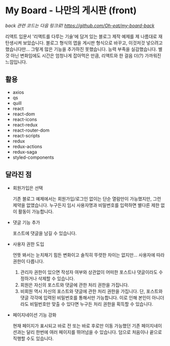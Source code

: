 # My Board - 나만의 게시판 (front)

*back 관련 코드는 다음 링크로! https://github.com/Oh-eat/my-board-back*

리액트 입문서 '리액트를 다루는 기술'에 담겨 있는 블로그 제작 예제를 제 나름대로 재탄생시켜 보았습니다. 블로그 형식의 앱을 게시판 형식으로 바꾸고, 이것저것 넣으려고 했습니다만... 그렇게 많은 기능을 추가하진 못했습니다. 능력 부족을 실감했습니다. 별것 아닌 변화임에도 시간은 엄청나게 잡아먹은 만큼, 리액트와 한 걸음 더(?) 가까워진 느낌입니다.


## 활용
- axios
- qs
- quill
- react
- react-dom
- react-icons
- react-redux
- react-router-dom
- react-scripts
- redux
- redux-actions
- redux-saga
- styled-components


## 달라진 점
- 회원가입은 선택

  기존 블로그 예제에서는 회원가입/로그인 없이는 단순 열람만이 가능했지만, 그런 제약을 없앴습니다.
  누구든지 임시 사용자명과 비밀번호를 입력하면 별다른 제한 없이 활동이 가능합니다.

- 댓글 기능 추가

  포스트에 댓글을 남길 수 있습니다.

- 사용자 권한 도입

  언뜻 봐서는 눈치채기 힘든 변화이고 솔직히 뚜렷한 차이는 없지만... 사용자에 따라 권한이 다릅니다.
  1. 관리자 권한이 있으면 작성자 여부와 상관없이 어떠한 포스트나 댓글이라도 수정하거나 삭제할 수 있습니다.
  1. 회원은 자신의 포스트와 댓글에 관한 처리 권한을 가집니다.
  1. 비회원 역시 자신의 포스트와 댓글에 관한 처리 권한을 가집니다. 단, 포스트와 댓글 각각에 입력된 비밀번호를 통해서만 가능합니다. 이로 인해 본인이 아니더라도 비밀번호만 맞출 수 있다면 누구든 처리 권한을 획득할 수 있습니다.

- 페이지네이션 기능 강화

  현재 페이지가 표시되고 바로 전 또는 바로 후로만 이동 가능했던 기존 페이지네이션과는 달리 한번에 여러 페이지를 뛰어넘을 수 있습니다. 덤으로 처음이나 끝으로 직행할 수도 있습니다.
